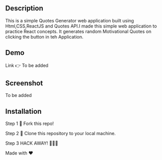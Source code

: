 ## Description

This is a simple Quotes Generator web application built using Html,CSS,ReactJS and Quotes API.I made this simple web application to practice React concepts. It generates random Motivational Quotes on clicking the button in teh Application.

## Demo
Link 👉 To be added

## Screenshot

To be added

## Installation

Step 1
🍴 Fork this repo!

Step 2
👯 Clone this repository to your local machine.

Step 3
HACK AWAY! 🔨🔨🔨

Made with ❤ 

